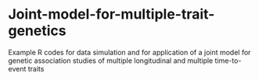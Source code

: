 # Joint-model-for-multiple-trait-genetics
Example R codes for data simulation and for application of a joint model for genetic association studies of multiple longitudinal and multiple time-to-event traits 
